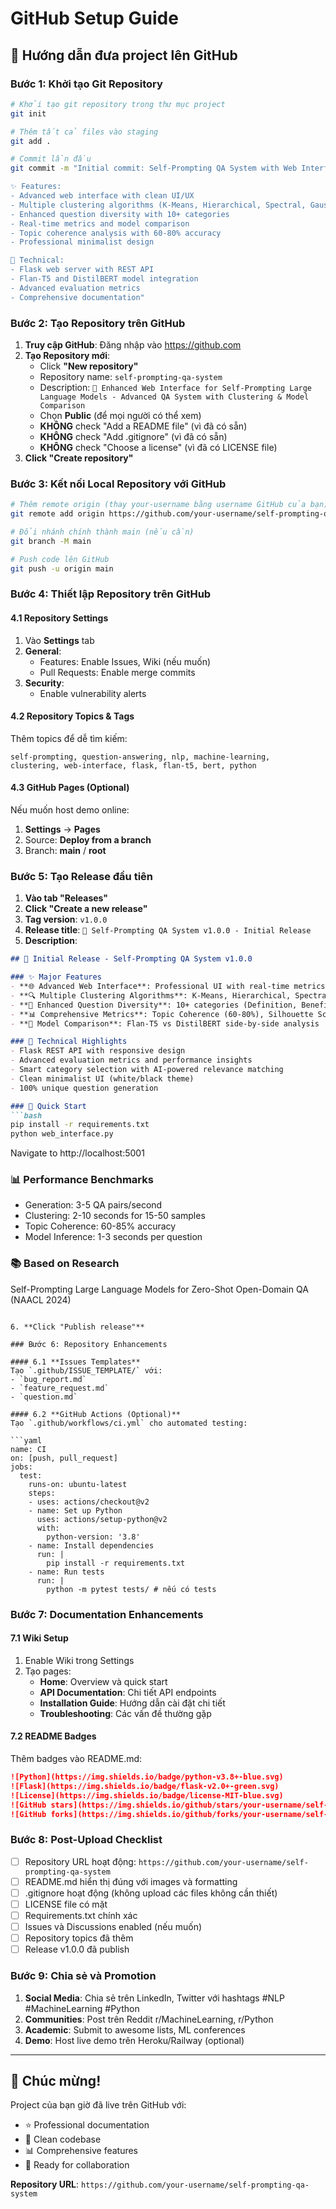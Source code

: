 # GitHub Setup Guide

## 🚀 Hướng dẫn đưa project lên GitHub

### Bước 1: Khởi tạo Git Repository

```bash
# Khởi tạo git repository trong thư mục project
git init

# Thêm tất cả files vào staging
git add .

# Commit lần đầu
git commit -m "Initial commit: Self-Prompting QA System with Web Interface

✨ Features:
- Advanced web interface with clean UI/UX
- Multiple clustering algorithms (K-Means, Hierarchical, Spectral, Gaussian Mixture)
- Enhanced question diversity with 10+ categories
- Real-time metrics and model comparison
- Topic coherence analysis with 60-80% accuracy
- Professional minimalist design

🔧 Technical:
- Flask web server with REST API
- Flan-T5 and DistilBERT model integration
- Advanced evaluation metrics
- Comprehensive documentation"
```

### Bước 2: Tạo Repository trên GitHub

1. **Truy cập GitHub**: Đăng nhập vào https://github.com
2. **Tạo Repository mới**:
   - Click **"New repository"** 
   - Repository name: `self-prompting-qa-system`
   - Description: `🚀 Enhanced Web Interface for Self-Prompting Large Language Models - Advanced QA System with Clustering & Model Comparison`
   - Chọn **Public** (để mọi người có thể xem)
   - **KHÔNG** check "Add a README file" (vì đã có sẵn)
   - **KHÔNG** check "Add .gitignore" (vì đã có sẵn)
   - **KHÔNG** check "Choose a license" (vì đã có LICENSE file)
3. **Click "Create repository"**

### Bước 3: Kết nối Local Repository với GitHub

```bash
# Thêm remote origin (thay your-username bằng username GitHub của bạn)
git remote add origin https://github.com/your-username/self-prompting-qa-system.git

# Đổi nhánh chính thành main (nếu cần)
git branch -M main

# Push code lên GitHub
git push -u origin main
```

### Bước 4: Thiết lập Repository trên GitHub

#### 4.1 **Repository Settings**
1. Vào **Settings** tab
2. **General**:
   - Features: Enable Issues, Wiki (nếu muốn)
   - Pull Requests: Enable merge commits
3. **Security**: 
   - Enable vulnerability alerts

#### 4.2 **Repository Topics & Tags**
Thêm topics để dễ tìm kiếm:
```
self-prompting, question-answering, nlp, machine-learning, 
clustering, web-interface, flask, flan-t5, bert, python
```

#### 4.3 **GitHub Pages (Optional)**
Nếu muốn host demo online:
1. **Settings** → **Pages**
2. Source: **Deploy from a branch**
3. Branch: **main** / **root**

### Bước 5: Tạo Release đầu tiên

1. **Vào tab "Releases"**
2. **Click "Create a new release"**
3. **Tag version**: `v1.0.0`
4. **Release title**: `🚀 Self-Prompting QA System v1.0.0 - Initial Release`
5. **Description**:

```markdown
## 🎉 Initial Release - Self-Prompting QA System v1.0.0

### ✨ Major Features
- **🌐 Advanced Web Interface**: Professional UI with real-time metrics
- **🔍 Multiple Clustering Algorithms**: K-Means, Hierarchical, Spectral, Gaussian Mixture
- **🎨 Enhanced Question Diversity**: 10+ categories (Definition, Benefits, Challenges, etc.)
- **📊 Comprehensive Metrics**: Topic Coherence (60-80%), Silhouette Score (0.3-0.6)
- **🤖 Model Comparison**: Flan-T5 vs DistilBERT side-by-side analysis

### 🔧 Technical Highlights
- Flask REST API with responsive design
- Advanced evaluation metrics and performance insights
- Smart category selection with AI-powered relevance matching
- Clean minimalist UI (white/black theme)
- 100% unique question generation

### 🚀 Quick Start
```bash
pip install -r requirements.txt
python web_interface.py
```
Navigate to http://localhost:5001

### 📊 Performance Benchmarks
- Generation: 3-5 QA pairs/second
- Clustering: 2-10 seconds for 15-50 samples  
- Topic Coherence: 60-85% accuracy
- Model Inference: 1-3 seconds per question

### 📚 Based on Research
Self-Prompting Large Language Models for Zero-Shot Open-Domain QA (NAACL 2024)
```

6. **Click "Publish release"**

### Bước 6: Repository Enhancements

#### 6.1 **Issues Templates**
Tạo `.github/ISSUE_TEMPLATE/` với:
- `bug_report.md`
- `feature_request.md`  
- `question.md`

#### 6.2 **GitHub Actions (Optional)**
Tạo `.github/workflows/ci.yml` cho automated testing:

```yaml
name: CI
on: [push, pull_request]
jobs:
  test:
    runs-on: ubuntu-latest
    steps:
    - uses: actions/checkout@v2
    - name: Set up Python
      uses: actions/setup-python@v2
      with:
        python-version: '3.8'
    - name: Install dependencies
      run: |
        pip install -r requirements.txt
    - name: Run tests
      run: |
        python -m pytest tests/ # nếu có tests
```

### Bước 7: Documentation Enhancements

#### 7.1 **Wiki Setup**
1. Enable Wiki trong Settings
2. Tạo pages:
   - **Home**: Overview và quick start
   - **API Documentation**: Chi tiết API endpoints
   - **Installation Guide**: Hướng dẫn cài đặt chi tiết
   - **Troubleshooting**: Các vấn đề thường gặp

#### 7.2 **README Badges**
Thêm badges vào README.md:

```markdown
![Python](https://img.shields.io/badge/python-v3.8+-blue.svg)
![Flask](https://img.shields.io/badge/flask-v2.0+-green.svg)
![License](https://img.shields.io/badge/license-MIT-blue.svg)
![GitHub stars](https://img.shields.io/github/stars/your-username/self-prompting-qa-system.svg)
![GitHub forks](https://img.shields.io/github/forks/your-username/self-prompting-qa-system.svg)
```

### Bước 8: Post-Upload Checklist

- [ ] Repository URL hoạt động: `https://github.com/your-username/self-prompting-qa-system`
- [ ] README.md hiển thị đúng với images và formatting
- [ ] .gitignore hoạt động (không upload các files không cần thiết)
- [ ] LICENSE file có mặt
- [ ] Requirements.txt chính xác
- [ ] Issues và Discussions enabled (nếu muốn)
- [ ] Repository topics đã thêm
- [ ] Release v1.0.0 đã publish

### Bước 9: Chia sẻ và Promotion

1. **Social Media**: Chia sẻ trên LinkedIn, Twitter với hashtags #NLP #MachineLearning #Python
2. **Communities**: Post trên Reddit r/MachineLearning, r/Python
3. **Academic**: Submit to awesome lists, ML conferences
4. **Demo**: Host live demo trên Heroku/Railway (optional)

---

## 🎉 Chúc mừng! 

Project của bạn giờ đã live trên GitHub với:
- ⭐ Professional documentation  
- 🔧 Clean codebase
- 📊 Comprehensive features
- 🚀 Ready for collaboration

**Repository URL**: `https://github.com/your-username/self-prompting-qa-system` 